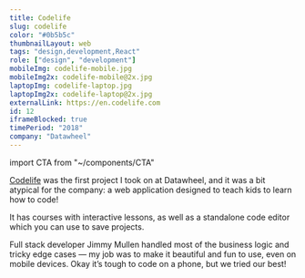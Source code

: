 ```yaml
---
title: Codelife
slug: codelife
color: "#0b5b5c"
thumbnailLayout: web
tags: "design,development,React"
role: ["design", "development"]
mobileImg: codelife-mobile.jpg
mobileImg2x: codelife-mobile@2x.jpg
laptopImg: codelife-laptop.jpg
laptopImg2x: codelife-laptop@2x.jpg
externalLink: https://en.codelife.com
id: 12
iframeBlocked: true
timePeriod: "2018"
company: "Datawheel"
---
```


import CTA from "~/components/CTA"

[Codelife](https://en.codelife.com) was the first project I took on at Datawheel, and it was a bit atypical for the company: a web application designed to teach kids to learn how to code!

It has courses with interactive lessons, as well as a standalone code editor which you can use to save projects.

Full stack developer Jimmy Mullen handled most of the business logic and tricky edge cases — my job was to make it beautiful and fun to use, even on mobile devices. Okay it’s tough to code on a phone, but we tried our best!

<CTA heading="Is your website easy to use on a phone?" />
